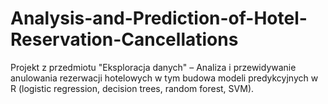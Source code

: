 # Analysis-and-Prediction-of-Hotel-Reservation-Cancellations
Projekt z przedmiotu "Eksploracja danych" – Analiza i przewidywanie anulowania rezerwacji hotelowych w tym budowa modeli predykcyjnych w R (logistic regression, decision trees, random forest, SVM).
